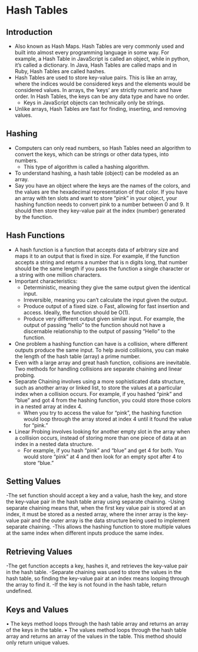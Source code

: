 # Hash Tables

## Introduction
- Also known as Hash Maps. Hash Tables are very commonly used and built into almost every programming language in some way. For example, a Hash Table in JavaScript is called an object, while in python, it’s called a dictionary. In Java, Hash Tables are called maps and in Ruby, Hash Tables are called hashes.
- Hash Tables are used to store key-value pairs. This is like an array, where the indices would be considered keys and the elements would be considered values. In arrays, the ‘keys’ are strictly numeric and have order. In Hash Tables, the keys can be any data type and have no order.
    - Keys in JavaScript objects can technically only be strings.
- Unlike arrays, Hash Tables are fast for finding, inserting, and removing values.
## Hashing
- Computers can only read numbers, so Hash Tables need an algorithm to convert the keys, which can be strings or other data types, into numbers.
    - This type of algorithm is called a hashing algorithm.
- To understand hashing, a hash table (object) can be modeled as an array.
- Say you have an object where the keys are the names of the colors, and the values are the hexadecimal representation of that color. If you have an array with ten slots and want to store “pink” in your object, your hashing function needs to convert pink to a number between 0 and 9. It should then store they key-value pair at the index (number) generated by the function.
## Hash Functions
- A hash function is a function that accepts data of arbitrary size and maps it to an output that is fixed in size. For example, if the function accepts a string and returns a number that is n digits long, that number should be the same length if you pass the function a single character or a string with one million characters.
- Important characteristics:
    - Deterministic, meaning they give the same output given the identical input.
    - Irreversible, meaning you can’t calculate the input given the output.
    - Produce output of a fixed size.
o	Fast, allowing for fast insertion and access. Ideally, the function should be O(1).
    - Produce very different output given similar input. For example, the output of passing “hello” to the function should not have a discernable relationship to the output of passing “Hello” to the function.
- One problem a hashing function can have is a collision, where different outputs produce the same input. To help avoid collisions, you can make the length of the hash table (array) a prime number.
- Even with a large array and great hash function, collisions are inevitable. Two methods for handling collisions are separate chaining and linear probing.
- Separate Chaining involves using a more sophisticated data structure, such as another array or linked list, to store the values at a particular index when a collision occurs. For example, if you hashed “pink” and “blue” and got 4 from the hashing function, you could store those colors in a nested array at index 4.
    - When you try to access the value for “pink”, the hashing function would loop through the array stored at index 4 until it found the value for “pink.”
- Linear Probing involves looking for another empty slot in the array when a collision occurs, instead of storing more than one piece of data at an index in a nested data structure.
    - For example, if you hash “pink” and “blue” and get 4 for both. You would store “pink” at 4 and then look for an empty spot after 4 to store “blue.”
## Setting Values
-The set function should accept a key and a value, hash the key, and store the key-value pair in the hash table array using separate chaining.
-Using separate chaining means that, when the first key value pair is stored at an index, it must be stored as a nested array, where the inner array is the key-value pair and the outer array is the data structure being used to implement separate chaining.
-This allows the hashing function to store multiple values at the same index when different inputs produce the same index.
## Retrieving Values
-The get function accepts a key, hashes it, and retrieves the key-value pair in the hash table.
-Separate chaining was used to store the values in the hash table, so finding the key-value pair at an index means looping through the array to find it.
-If the key is not found in the hash table, return undefined.
## Keys and Values
•	The keys method loops through the hash table array and returns an array of the keys in the table.
•	The values method loops through the hash table array and returns an array of the values in the table. This method should only return unique values.